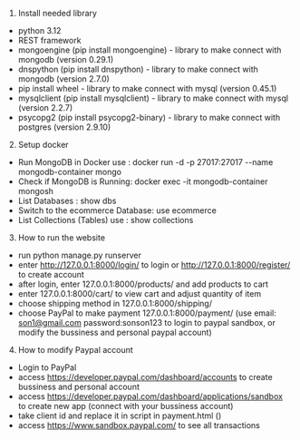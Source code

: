 1. Install needed library
- python 3.12
- REST framework
- mongoengine (pip install mongoengine) - library to make connect with mongodb (version 0.29.1)
- dnspython (pip install dnspython) - library to make connect with mongodb (version 2.7.0)
- pip install wheel - library to make connect with mysql (version 0.45.1)
- mysqlclient (pip install mysqlclient) - library to make connect with mysql (version 2.2.7)
- psycopg2 (pip install psycopg2-binary) - library to make connect with postgres (version 2.9.10)

2. Setup docker
- Run MongoDB in Docker use : docker run -d -p 27017:27017 --name mongodb-container mongo 
- Check if MongoDB is Running: docker exec -it mongodb-container mongosh
- List Databases : show dbs
- Switch to the ecommerce Database: use ecommerce
- List Collections (Tables) use : show collections

3. How to run the website
- run python manage.py runserver
- enter http://127.0.0.1:8000/login/ to login or http://127.0.0.1:8000/register/ to create account
- after login, enter 127.0.0.1:8000/products/ and add products to cart
- enter 127.0.0.1:8000/cart/ to view cart and adjust quantity of item
- choose shipping method in 127.0.0.1:8000/shipping/
- choose PayPal to make payment 127.0.0.1:8000/payment/ (use email: son1@gmail.com password:sonson123 to login to paypal sandbox, or modify the bussiness and personal paypal account)

4. How to modify Paypal account
- Login to PayPal
- access https://developer.paypal.com/dashboard/accounts to create bussiness and personal account
- access https://developer.paypal.com/dashboard/applications/sandbox to create new app (connect with your bussiness account)
- take client id and replace it in script in payment.html (<script src="https://www.paypal.com/sdk/js?client-id=YOUR_CLIENT_ID&currency=USD"></script>)
- access https://www.sandbox.paypal.com/ to see all transactions
